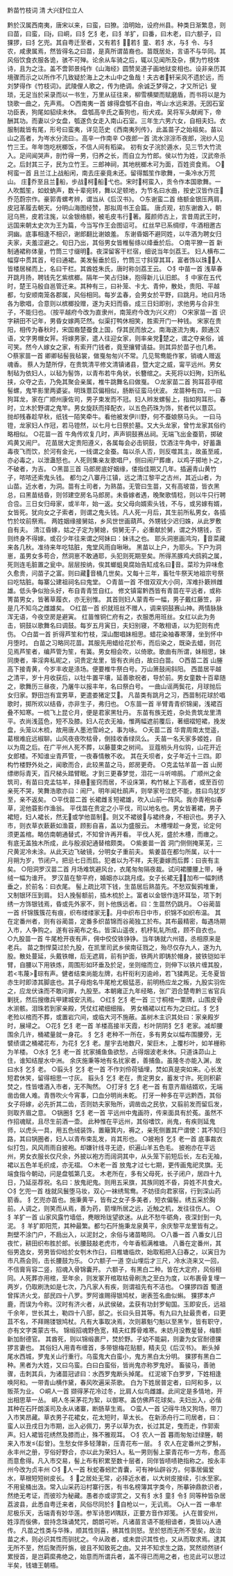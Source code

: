 
黔苗竹枝词 清 大兴舒位立人

黔於汉属西南夷，唐宋以来，曰蛮，曰獠。洎明始，设府州县。种类日渐繁息，则曰苗，曰蛮，曰，曰峒，曰犭乞犭老，曰犭羊犷，曰番，曰木老，曰六额子，曰猓猡，曰犭乞兜。其自粤迁至者，又有若犭，若犭童、若犭水，与犭令、与犭农，咸隶属焉，然皆得名之曰苗，是真所谓苗裔也。苗既居处，言语不与华同。其风俗饮食衣服各诡，骇不可殚。论余从车骑之后，辄以见闻所及杂，撰为竹枝体诗，且为之注。盖不啻郭景纯作《山海经》圆赞吴道子画地狱变相也。设非亲历其境骤而示之以所作不几致疑於海上之木山中之鱼哉！夫古者轩采风不遗於远，而刘梦得作《竹枝词》。武陵俚人歌之，传为绝调。余诚乏梦得之，才又所记讠叟琐，无足当於采录而以一书生，万里从征往来，柳雪横槊而赋磨盾，而书将以是为铙歌一曲之，先声焉。
○西南夷一首
嫁得盘瓠不自由，岑山水远来游。无因石室功臣表，狗尾如貂续未休。
盘瓠高辛氏之畜狗也，衔犬戎。吴将军头献阙下，帝酬其功。而妻以少女盘，瓠遂负女走入南山石室。三年生六男六女，自相夫妇。衣服制裁皆有尾，形号曰蛮夷，详见范史《西南夷列传》，此盖苗子之始祖矣。苗以山之高者，为岑水分流曰。高辛一作南辛
○夜郎一首
流水淙淙币夜郎，浣纱人见竹三王。年年饱吃桄榔饭，不信人间有稻粱。
初有女子浣於遁水，见三节大竹流入。足间闻哭声，剖竹得一男，归养之长，而自立为竹郎。侯以竹为姓，汉武帝杀之。后封其三子，民为立竹王。三郎神祠，其地桄榔木可为面，百姓资食焉。
○柯蛮一首
且兰江上战船闲，南去庄豪竟未还。留得瓢笙作歌舞，一条冷水万荒山。
庄乔至且兰船，步战柯船弋也。宋时柯蛮入，贡令作本国歌舞。一人吹瓢笙，如蚊蚋声，数十辈宛转，舞以足顿地，为节名曰水曲，按史汉皆作庄乔范蔚宗作。豪郭青螺考辨，谓当从《后汉书》。
○东谢蛮二首
络额金银压两肩，皮冠革履去朝天。分明山海图经赞，那拟周书王会篇。
唐贞观，初东谢酋入，朝冠乌熊，皮若注旄，以金银络额，被毛皮韦行著。履颜师古上，言昔周武王时，远国来朝太史次为王为篇，今当写作王会图诏可。
红丝早已系绸缪，牛酒相邀古洞幽。底事相逢不相识，谢郎翻比谢娘羞。
东谢昏姻不避同姓，以牛酒为聘女归夫家，夫羞涩避之。旬日乃出，其俗男女皆椎髻绦以绛垂於后。
○南平獠一首
新制通裙称体量，竹筒三寸缀明。夜深留客干栏宿，细说当年剑荔王。
妇人横布二幅穿中贯其首，号曰通裙。美发髻垂於后，竹筒三寸斜穿其耳，富者饰以珠，人皆楼居梯而上，名曰干栏。其酋姓朱氏，唐时称剑荔王云。
○犭中苗一首
浅草春开跳月扬，聘钱先乞紫槟榔。隔年一笑占归妹，抱得新儿认旧郎。
犭中家在五代时，楚王马殷自邕管迁来。其种有三，曰补笼、卡尢、青仲，散处，贵阳、平越都，匀安顺南笼各郡属，风俗相同。每岁孟春，会男女於平野，曰跳月。地曰月场各为歌唱，合意则以槟榔投赠，遂为夫妇而昏。成三日妇即别，求他男与合非生子，不能归也。（按平越府今改为直隶州，南笼府今改为兴义府）
○宋家苗一首
识字耕田不记年，男昏女嫁两茫然。似渠打鸭休相笑，胜索开门一种钱。
宋家在贵阳，相传为春秋时，宋国裔楚蚕食上国，俘其民而放之。南海遂流为夷，颇通汉语，文字男帽女笄。将嫁男家，遣人往迎女家，则率亲党楚之，谓之夺亲俗，诚可笑。然今人嫁女之家，有索开门钱者，竟至攘臂请益。则其异於苗子也几希。
○蔡家苗一首
卿卿毡髻我毡裳，做戛匆匆兴不常。几见鸳鸯能作冢，销魂人赠返魂香。
蔡人为楚所俘，在贵筑清平修文清镇诸县，暨大定之威，甯平远州。男女制毡为依妇人，以毡为髻饰，以青布若牛角状，长簪绾之。夫死将以妇殉，妇所私挟，众夺之去，乃免其聚会亲属，椎牛跳舞名曰做戛。
○龙家苗二首
狗耳苕亭绾髻螺，鬼竿影里两婆娑。明珠薏苡偏相似，肠断征蛮马伏波。
龙苗种有四，一曰狗耳龙，家在广顺州康佐司，男子束发而不冠。妇人辫发螺髻上，指如狗耳形。春时，立木於野谓之鬼竿。男女旋跃而择配衣，以五色药珠为饰，贫者代以薏苡。
抛却残春趁早秋，纸钱一陌笑牵牛。看他被发伊川野，何不蚕娘祭马头。
一曰马镫，龙家妇人作冠，若马镫然，以七月七日祭於墓。又大头龙家，曾竹龙家其俗约略相似。
○花苗一首
牛角传欢复几时，声声铜鼓赛丛祠。无端飞出金蚕箭，掷破鸡黄又闹尸。
花苗居大定贵阳遵义，各属每会必击铜鼓，饮酒注牛角中，好蓄蛊毒夜飞而饮，於河有金光，一线谓之金蚕。每以杀人否，则反噬其主，故虽至戚，亦必毒之，以泄蛊怒也。人死则集亲友歌唱尸，侧曰闹尸葬瘗，以鸡子掷地卜之，不破者，为吉。
○黑苗三首
马郎房底好姻缘，偻指佳期又几年。插遍青山黄竹子，哝哝还索鬼头钱。
都匀之八寨丹江镇，远之清江黎平之古州，其近山者，为山苗。近水者，为洞。苗有土司者，为熟苗。无管曰生苗，又有高坡苗，皆衣黑总，曰黑苗结昏，则邻建空房名马郎房。未昏嫁者遇，晚聚歌情稔，则以牛只行聘合卺。三日女归母家，或半年，始一返。女父母向婿索头钱，不与，或另嫁有婿，女皆死。犹向女之子索者，则谓之鬼头钱。凡人死一月后，其生前所私男女，各插竹於坟前祭焉。
两姓姻缘接舅姑，乡风世世画葫芦。外甥钱少迟归姝，从此罗敷自有夫。
清江昏嫁，姑之子定为舅媳，倘舅无子，必重献於舅，谓之外甥钱，否则终身不得嫁。或召少年往来谓之阿妹曰：妹讳之也。
耶头洞崽画鸿沟，音菜藏来各几秋。准待来年吃牯脏，鬼堂风雨自啾啾。
黑苗以上户，为耶头。下户为洞崽，虽男女多苟合，然洞崽不敢通耶，头犯则死期至矣。所得羔豚鸡犬鸱鸦之属，死则连毛脏置之瓮中。层层按纳，俟其螂蛆臭腐始告缸成名曰音。菜珍为异味愈久愈贵，问苗子之富。则曰藏音桶几世矣。又每十三年，畜牡牛祭天地祖宗号祭曰吃牯脏。每寨公建祖祠名曰鬼堂。
○青苗一首
不借双双大小同，浑难扑簌辨雌雄。低头争似抬头好，布自青青笠自红。
修文镇甯黔西皆有青苗在平远者，或称箐苗男女，皆著草履衣，亦无别惟。
其首则妇人蒙青布一幅，男子戴红藤笠，非是几不知乌之雌雄矣。
○红苗一首
织就班丝不赠人，调来铜鼓赛山神。两情脉脉浑无语，今夜空房是避寅。
红苗惟铜仁府有之，衣服悉用班丝。女红以此为务击，铜鼓以歌舞名曰调鼓。每岁五月寅日，夫妇别寝，不敢相语，以为犯则有虎伤。
○白苗一首
折得芦笙和竹枝，深山酣唱妹相思。蜡花染袖春寒薄，坐到怀中月堕时。
白苗之习略同花苗。其服先用蜡绘花於布，而后染之，既染去蜡，则花见焉芦笙者，编芦管为笙，有簧。男女相会吹，以倚歌。歌曲有所谓，妹相思，妹同庚者，率淫奔私昵之，词贵定龙里，皆有衣尚白，故曰白苗。
○西苗二首
山塍高下接青黄，今岁丰收是涤场。便要椎牛祭白号。万山箫鼓闹斜阳。
西苗居平越之清平，岁十月收获后，以牡牛置平壤，延善歌祝者，导於前。男女童数十百辈随之，歌舞历三昼夜，乃屠牛以报丰年，名曰祭白号。
一曲山谣两鬓花，月球抛后女归家。野田岂有宜男草，更遣娄猪定艾。
凡苗类有跳月之习，西苗制花球於唱歌时，掷所欢以结昏，亦非生子，弗归也。
○东苗一首
半臂青青织锦阑，浅裙百叠不知寒。一梳飞上昆仑月，便是君家黑牡丹。
东苗有族无姓，杂处贵筑龙里清平。衣尚浅蓝色，短不及膝。妇人花衣无袖，惟两幅遮前覆后，著细褶短裙，挽发盘，头笼以木梳，故用唐人墨池雪岭之，事为咏。
○夭苗二首
华胄周南太觉遥，葛根难庇远椒聊。山风夜夜吹枯骨，倒挂收香绿凤么。
夭苗一名夭家多姬姓，自以为周之后。在广平州人死不葬，以藤蔓束之树间。
豆蔻梢头月似钩，山花开近女郎楼。不知谁ㄓ青芦管，一夜春情散不收。
其在夭坝者，女子年近十三四。即构竹楼野外处之，闻歌而合，此较黑苗之马，郎房更奇。
○克孟牯羊苗一首
山房缥缈际青天，百尺梯头踏臂眠。才到三更春梦觉，泪花一斗听啼鹃。
广顺州之金筑司，有苗曰克孟牯羊，择悬鉴窍而居，不设床第，构竹梯上下高者，或至百仞亲死不哭，笑舞浩歌亦曰：闹尸。明年闻杜鹃声，则举家号泣悲不能，胜曰鸟犹岁至，亲不返矣。
○平伐苗二首
长裙雌豸短裙雄，吹入山前一阵风。我亦青袍似春草，泥他蓑影作渔翁。
平伐苗在贵定之小平伐，司以地名也。男女皆著裙，男子裙短，妇人裙长，然无或学他苗制。则又不裙彼与裙终身，不相识也。男子入市，则衣草衣蔌蔌如渔蓑，顾影自喜，盖以为盛服云。
木槽埋趁一身宽，论定何须更盖棺。略仿南朝通替式，不知曾许再开看。
平伐人死，盛於木槽，而瘗之。有底无盖独木所成，此与殷淑妃通替棺颇类。
○紫姜苗一首
洞门侧侧掩莱芜，三尺黄泥冷未涂。从此天边飞破镜，分明女子重前夫。
紫姜苗在都匀所属，以十一月朔为岁，节闭户。把忌七日而启。犯者以为不祥，夫死妻嫁而后葬：曰丧有主矣。
○阳洞罗汉苗二首
月场难筑避风台，衣尾匆匆隔夜裁。试问裙腰腰上带，唾绒一幅为谁开。
罗汉苗在黎平府，婚姻亦以跳月成。女子长裙无，加布一幅刺绣垂之，於前名：曰衣尾。
髻上疏比项下钱，生苗居后熟苗先。不愁双鬓鸦堆重，又制银环压到肩。
妇人挽髻额前，插木梳於上。富者以金银作连环耳坠，项下刺绣一方饰银钱焉，昏或先外家不，则卜他族远者。曰：生苗然仍跳月。
○谷蔺苗一首
纤锦簇簇花有痕，织布缕缕家无。月中织布日中市，织锦不如织布温。
其在定番州者，则有谷蔺苗，定番多织苗锦而谷蔺独工於布。其布最精密，每遇场期入市，人争购之。遂有谷蔺布之名。皆深山遥夜，机杼轧轧所成，顾不自衣也。
○九股苗一首
牛尾枪开夜有声，佣中佼佼铁铮铮。当年铸就六州错，丞相原来是老兵。
苗之剽悍莫过於九股，在凯里司武乡侯南征戮之，殆尽仅存九人，遂为九股。散处蔓延，头戴铁帽，后无遮肩，前有护面，铁两片即铸於帽身，披铁铠如半臂，自腰以下用铁炼，周围形如环垂及於足，坐则缩而立，则伸下以铁片缠其股，若<韦蔑>琮有声。健者结束尚能左牌，右杆衔利刃逾岭，若飞猱两足。无冬夏皆赤生时即漆其脚底也。其子母炮名牛尾枪尤极猛恶，前明杨应龙之叛，九股实羽佐之，应龙伏诛而不敢问罪，九股至。本朝雍正九年经略，张广泗合楚粤黔三省官兵剿抚，然后搜缴兵甲建城安汛焉。
○红犭乞犭老一首
三寸桐棺一栗牌，山围皮骨水湔骸。泪珠若到家亲殿，凭仗红裙细细揩。
男女桶裙以红布为之曰红。犭乞犭老殓以棺而不葬，或置岩穴间，或临大河不施蔽。盖树木主识其处曰：家亲殿岁时，展埽之。
○花犭乞犭老一首
羊楼高接半天霞，杉叶阴阴犭乞犭老家。减却腰围余几许，桶裙量就一身花。
犭乞犭老种不一所在，多有男女以幅布围腰旁，无襞绩谓之桶裙花布，为花犭乞犭老。屋宇去地数尺，架巨木，上覆杉叶，如羊栅称为羊楼。
○水犭乞犭老一首
扰家捕鱼鱼欲愁，占得烟波老未休。只道诛茆山上住，谁知结屋水中洲。
余庆施秉等地有名扰家者，善捕鱼。虽隆冬亦能入渊，故曰水犭乞犭老。
○翦头犭乞犭老一首
不作刘伶荷锸埋，焚如真是突如来。心长发短君休笑，留得相思一寸灰。
翦头犭乞犭老在，贵定男女，蓄发寸许。死则积薪焚之，性皆嗜酒入市者，无不陶然。
○打牙犭乞犭老一首
有意齐眉结婿欢，无端凿齿做人难。青唇吹火今宵事，口血分明尚未乾。
打牙一种多在平远黔西，其俗女子将嫁，必先折其二齿，否则妨夫家殆所，调凿齿之民欤，又翦前发而留后发，则取齐眉之意。
○锅圈犭乞犭老一首
平远州中鬼画符，传来面具有於菟。虽然不作招魂赋，且尽生前酒一壶。
此种惟在平远州，其俗嗜饮，尚鬼，有疾则延鬼师，以虎头一具，用五色绒装饰，置簸箕内，褥之，亲死侧置其尸谓使：其不知归路，其曰锅圈者，妇人以青布束乱发，肖其形也。
○披袍犭乞犭老一首
底事裁衣似打包，风风雨雨自披袍。却嫌针线寻无迹，织遍山羊五色毛。
披袍亦在平远州，男女衣服长仅尺余，外披以袍方而阔洞其中，从头笼下前短后长，左右无袖，裙以五色羊毛织成，亦无褶。
○木老一首
放鬼才过七七期，更传画鬼祀灵旗。无端食指今朝动，问是盘瓠第几支。
木老所在，多有父母死，长子闭户，居四十九日，乃延巫荐祝。名曰：放鬼祀鬼。则用五采旗，其族同姓不昏，异姓不共食犬。
○犭乞兜一首
栊就风鬟堕马妆，双心一袜绣鸳鸯。不妨径向君家宿，行到深山药箭香。
犭乞兜亦苗也。施秉黄平，皆有之女子多美者，短衣偏髻。绣五采於胸前。人调之，则笑而从焉，善为药，箭埋所居之远，近触之机，发往往伤人。
○犭羊犷一首
山家风露竹墙低，麂眼玲珑望欲迷。从此不愁牛砺角，夜深封到一丸泥。
犭羊犷即阳荒，其种最繁。都匀石阡施秉龙泉黄平，余庆黎平龙里皆有之。荆壁不涂门户，不扃出入，以泥封之，余俗与诸苗略同。
○八番一首
八番女儿日夜忙，耕田织布胜於郎。长腰鼓敲老虎市，今年香稻满椎塘。
八番在定番州，其俗男逸女，劳男皆仰给於女刳木作臼，曰椎塘临炊，始取稻把入臼春之，以寅日为市凡燕会则，击长腰鼓为乐。
○六额子一道
空山埋后才三尺，冷水浇来又一回，不信膏肓容二竖，招魂入骨锦囊开。
六额子，有黑白二种。皆在大定府，风俗相同。人死葬亦用棺，至年余，则发冢开棺取枯骨刷洗之至白为度，以布裹骨复埋一两岁，仍取刷洗如是七次，乃凡家人有疾，则谓祖先有不洁也。
○猓猡四首
蜀道曾挥济火戈，部民四十八罗。罗阿谁赐得银鸠杖，谢表签名曲似蝌。
猓猡本卢鹿，而误为今称。汉时有济火者，从武侯破。孟获有功封罗甸国。玉即安氏，远祖千余年，世长其土，勒四十八部，部之。长曰头目其等。有九曰九扯最贵者，曰更苴不名，不拜赐镂银鸠杖。凡有大事取决焉，次则慕魁勺魁以至黑乍，皆有职守，亦有文字类蒙古书。
锦缎招魂野色宽，精夫红葬骨难寒。未妨月没教星替，梅额新加耐德官。
其酋死，则以锦缎裹尸，焚於野。子幼不能嗣，则妻为女官耐德猓猡言妻也。
其俗妇人用青布缠首，多带银梅花贴额，精夫见《后汉书》。
断头掉尾水西城，罗鬼关山行重行。乌蛮鬼大白蛮小，鬼方黑白太分明。
猓猡有黑白二种。黑者为大姓，又曰乌蛮。白曰白蛮俗，皆尚鬼亦称罗鬼好。
畜骏马，善驰骤，击刺其兵，为诸苗冠谚曰：水西罗鬼断头掉尾。
红泥坡下白罗罗，下姓相逢唤阿和。一带青山横作黛，春风吹遍采茶歌。
白为下姓居普定者，曰阿和多，以贩茶为业。
○峒人一首
撷得茅花冷过冬，比肩人似鸟雌雄。此间定是多情地，开出相思草一丛。
峒人冬采茅花为絮，以御寒。盖仿佛芦花球矣。夫妇出入，必偕其种在石阡朗溪司及永从诸寨，断肠草生焉。
○蛮人一首
记得牛场又狗场，带刀入市笑昂藏。草衣男子花裙女，花太短时，草太长。
在新添舟行二司居者，曰：蛮人以丑戌日为市期，出入必佩刀，男子以草为衣，长过其足，曳而走，作郭索声。妇人裙皆花绣然及膝而止，殊不雅观耳。
○犭农人一首
暮雨匆匆过绿塍，朝来入市发{髟曾}。生愁女伴多轻薄新，压青花布一层。
犭农人在定番州之罗斛，永丰州之册，亨俗好野合，亦以此为荣妇人。私一男则髻上蒙青花布一方布，愈高而意愈得。凡入市交易，髻上布有积累至数十层者，同伴皆啧啧艳指称之。按永丰州今改为贞丰州
○犭人一首
秋蛇春蚓贮青囊，可有神仙辟谷方。何事居偏爱水，草根短短树皮长。
犭之居处无常，必择近水者，以大树皮接续，引水至家。不用瓮桶出汲。常入山采药沿村寨行医，有书名榜簿其字类今，所摹钟鼎款识者，然绝无考证，而彼珍为秘藏。愚者亦或谬赏之，又有犭水犭童犭令犭同等种皆杂居荔波县，此悉自粤迁来者，风俗尽同於犭自枪以一，无讥焉。
○人一首
一串牟尼极乐天，舌端青有妙华莲。参军诗思И隅跃，正要方音作郑笺。
人在普安州，姓淳而佞佛，尝持念珠诵梵咒，朗朗可听。凡诸苗言语不能相谙者，类皆以人通传。
凡苗之性类与华殊，顺其性则喜，拂其性则怒。至於怒而无所不至矣，故治苗之术，则必识其性而驯扰之。今从政者，或未尝识其性也，又从而取求焉。逮其无所不至，然后聚而歼旃，彼且不知致死之由。又并不知求生之路，冥然顽然骈亻累授首，是岂羁縻弗绝之，始意而所谓兵者，盖不得已而用之者，也览此可以思过半矣，钱塘王朝梧。
